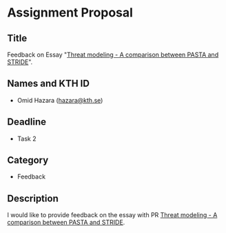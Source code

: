# Assignment Proposal

## Title

Feedback on Essay "[Threat modeling - A comparison between PASTA and STRIDE](https://github.com/KTH/devops-course/tree/2023/contributions/essay/ikhudur-praneetk)".

## Names and KTH ID

  - Omid Hazara (hazara@kth.se)

## Deadline

- Task 2

## Category

- Feedback

## Description

I would like to provide feedback on the essay with PR [Threat modeling - A comparison between PASTA and STRIDE](https://github.com/KTH/devops-course/pull/2228).